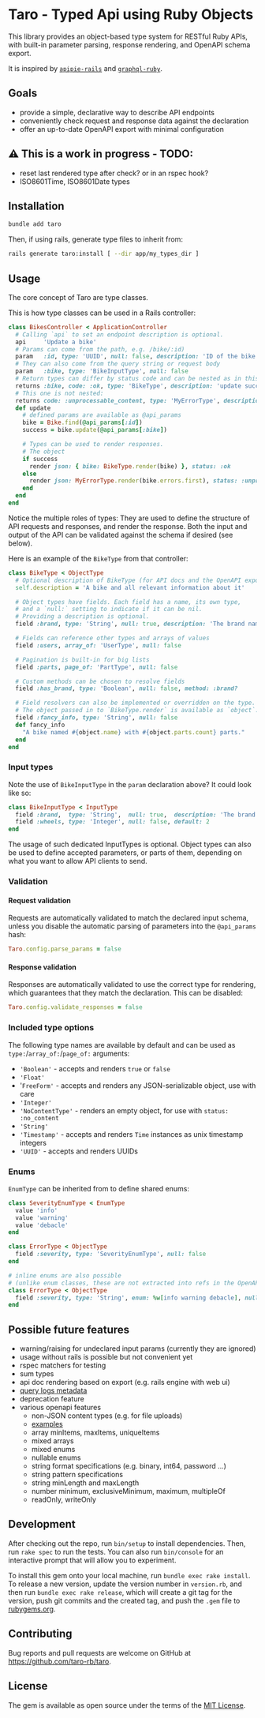 # Taro - Typed Api using Ruby Objects

This library provides an object-based type system for RESTful Ruby APIs, with built-in parameter parsing, response rendering, and OpenAPI schema export.

It is inspired by [`apipie-rails`](https://github.com/Apipie/apipie-rails) and [`graphql-ruby`](https://github.com/rmosolgo/graphql-ruby).

## Goals

- provide a simple, declarative way to describe API endpoints
- conveniently check request and response data against the declaration
- offer an up-to-date OpenAPI export with minimal configuration

## ⚠️ This is a work in progress - TODO:

- reset last rendered type after check? or in an rspec hook?
- ISO8601Time, ISO8601Date types

## Installation

```bash
bundle add taro
```

Then, if using rails, generate type files to inherit from:

```bash
rails generate taro:install [ --dir app/my_types_dir ]
```

## Usage

The core concept of Taro are type classes.

This is how type classes can be used in a Rails controller:

```ruby
class BikesController < ApplicationController
  # Calling `api` to set an endpoint description is optional.
  api     'Update a bike'
  # Params can come from the path, e.g. /bike/:id)
  param   :id, type: 'UUID', null: false, description: 'ID of the bike to update'
  # They can also come from the query string or request body
  param   :bike, type: 'BikeInputType', null: false
  # Return types can differ by status code and can be nested as in this case:
  returns :bike, code: :ok, type: 'BikeType', description: 'update success'
  # This one is not nested:
  returns code: :unprocessable_content, type: 'MyErrorType', description: 'failure'
  def update
    # defined params are available as @api_params
    bike = Bike.find(@api_params[:id])
    success = bike.update(@api_params[:bike])

    # Types can be used to render responses.
    # The object
    if success
      render json: { bike: BikeType.render(bike) }, status: :ok
    else
      render json: MyErrorType.render(bike.errors.first), status: :unprocessable_entity
    end
  end
end
```

Notice the multiple roles of types: They are used to define the structure of API requests and responses, and render the response. Both the input and output of the API can be validated against the schema if desired (see below).

Here is an example of the `BikeType` from that controller:

```ruby
class BikeType < ObjectType
  # Optional description of BikeType (for API docs and the OpenAPI export)
  self.description = 'A bike and all relevant information about it'

  # Object types have fields. Each field has a name, its own type,
  # and a `null:` setting to indicate if it can be nil.
  # Providing a description is optional.
  field :brand, type: 'String', null: true, description: 'The brand name'

  # Fields can reference other types and arrays of values
  field :users, array_of: 'UserType', null: false

  # Pagination is built-in for big lists
  field :parts, page_of: 'PartType', null: false

  # Custom methods can be chosen to resolve fields
  field :has_brand, type: 'Boolean', null: false, method: :brand?

  # Field resolvers can also be implemented or overridden on the type.
  # The object passed in to `BikeType.render` is available as `object`.
  field :fancy_info, type: 'String', null: false
  def fancy_info
    "A bike named #{object.name} with #{object.parts.count} parts."
  end
end
```

### Input types

Note the use of `BikeInputType` in the `param` declaration above? It could look like so:

```ruby
class BikeInputType < InputType
  field :brand,  type: 'String',  null: true,  description: 'The brand name'
  field :wheels, type: 'Integer', null: false, default: 2
end
```

The usage of such dedicated InputTypes is optional. Object types can also be used to define accepted parameters, or parts of them, depending on what you want to allow API clients to send.

### Validation

#### Request validation

Requests are automatically validated to match the declared input schema, unless you disable the automatic parsing of parameters into the `@api_params` hash:

```ruby
Taro.config.parse_params = false
```

#### Response validation

Responses are automatically validated to use the correct type for rendering, which guarantees that they match the declaration. This can be disabled:

```ruby
Taro.config.validate_responses = false
```

### Included type options

The following type names are available by default and can be used as `type:`/`array_of:`/`page_of:` arguments:

- `'Boolean'` - accepts and renders `true` or `false`
- `'Float'`
- '`FreeForm'` - accepts and renders any JSON-serializable object, use with care
- `'Integer'`
- `'NoContentType'` - renders an empty object, for use with `status: :no_content`
- `'String'`
- `'Timestamp'` - accepts and renders `Time` instances as unix timestamp integers
- `'UUID'` - accepts and renders UUIDs

### Enums

`EnumType` can be inherited from to define shared enums:

```ruby
class SeverityEnumType < EnumType
  value 'info'
  value 'warning'
  value 'debacle'
end

class ErrorType < ObjectType
  field :severity, type: 'SeverityEnumType', null: false
end

# inline enums are also possible
# (unlike enum classes, these are not extracted into refs in the OpenAPI export)
class ErrorType < ObjectType
  field :severity, type: 'String', enum: %w[info warning debacle], null: false
end
```

## Possible future features

- warning/raising for undeclared input params (currently they are ignored)
- usage without rails is possible but not convenient yet
- rspec matchers for testing
- sum types
- api doc rendering based on export (e.g. rails engine with web ui)
- [query logs metadata](https://github.com/rmosolgo/graphql-ruby/blob/dcaaed1cea47394fad61fceadf291ff3cb5f2932/lib/generators/graphql/install_generator.rb#L48-L52)
- deprecation feature
- various openapi features
  - non-JSON content types (e.g. for file uploads)
  - [examples](https://swagger.io/specification/#example-object)
  - array minItems, maxItems, uniqueItems
  - mixed arrays
  - mixed enums
  - nullable enums
  - string format specifications (e.g. binary, int64, password ...)
  - string pattern specifications
  - string minLength and maxLength
  - number minimum, exclusiveMinimum, maximum, multipleOf
  - readOnly, writeOnly

## Development

After checking out the repo, run `bin/setup` to install dependencies. Then, run `rake spec` to run the tests. You can also run `bin/console` for an interactive prompt that will allow you to experiment.

To install this gem onto your local machine, run `bundle exec rake install`. To release a new version, update the version number in `version.rb`, and then run `bundle exec rake release`, which will create a git tag for the version, push git commits and the created tag, and push the `.gem` file to [rubygems.org](https://rubygems.org).

## Contributing

Bug reports and pull requests are welcome on GitHub at https://github.com/taro-rb/taro.

## License

The gem is available as open source under the terms of the [MIT License](https://opensource.org/licenses/MIT).

